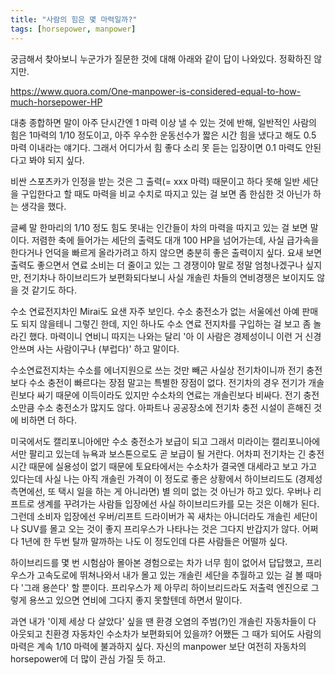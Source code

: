 ```yaml
---
title: "사람의 힘은 몇 마력일까?"
tags: [horsepower, manpower]
---
```


궁금해서 찾아보니 누군가가 질문한 것에 대해 아래와 같이 답이 나와있다. 정확하진 않지만.

https://www.quora.com/One-manpower-is-considered-equal-to-how-much-horsepower-HP

대충 종합하면 말이 아주 단시간엔 1 마력 이상 낼 수 있는 것에 반해, 일반적인 사람의 힘은 1마력의 1/10 정도이고, 아주 우수한 운동선수가 짧은 시간 힘을 냈다고 해도 0.5 마력 이내라는 얘기다. 그래서 어디가서 힘 좋다 소리 못 듣는 입장이면 0.1 마력도 안된다고 봐야 되지 싶다.

비싼 스포츠카가 인정을 받는 것은 그 출력(= xxx 마력) 때문이고 하다 못해 일반 세단을 구입한다고 할 때도 마력을 비교 수치로 따지고 있는 걸 보면 좀 한심한 것 아닌가 하는 생각을 했다. 

글쎼 말 한마리의 1/10 정도 힘도 못내는 인간들이 차의 마력을 따지고 있는 걸 보면 말이다. 저렴한 축에 들어가는 세단의 출력도 대개 100 HP을 넘어가는데, 사실 급가속을 한다거나 언덕을 빠르게 올라가려고 하지 않으면 충분히 좋은 출력이지 싶다. 요새 보면 출력도 좋으면서 연료 소비는 더 줄이고 있는 그 경쟁이야 말로 정말 엄청나겠구나 싶지만, 전기차나 하이브리드가 보편화되다보니 사실 개솔린 차들의 연비경쟁은 보이지도 않을 것 같기도 하다.

수소 연료전지차인 Mirai도 요샌 자주 보인다. 수소 충전소가 없는 서울에선 아예 판매도 되지 않을테니 그렇긴 한데, 지인 하나도 수소 연료 전지차를 구입하는 걸 보고 좀 놀라긴 했다. 마력이니 연비니 따지는 나와는 달리 '아 이 사람은 경제성이니 이런 거 신경 안쓰며 사는 사람이구나 (부럽다)' 하고 말이다. 

수소연료전지차는 수소를 에너지원으로 쓰는 것만 빼곤 사실상 전기차이니까 전기 충전보다 수소 충전이 빠르다는 장점 말고는 특별한 장점이 없다. 전기차의 경우 전기가 개솔린보다 싸기 때문에 이득이라도 있지만 수소차의 연료는 개솔린보다 비싸다. 전기 충전소만큼 수소 충전소가 많지도 않다. 아파트나 공공장소에 전기차 충전 시설이 흔해진 것에 비하면 더 하다. 

미국에서도 캘리포니아에만 수소 충전소가 보급이 되고 그래서 미라이는 캘리포니아에서만 팔리고 있는데 뉴욕과 보스톤으로도 곧 보급이 될 거란다. 어차피 전기차는 긴 충전시간 때문에 실용성이 없기 때문에 토요타에서는 수소차가 결국엔 대세라고 보고 가고 있다는데 사실 나는 아직 개솔린 가격이 이 정도로 좋은 상황에서 하이브리드도 (경제성 측면에선, 또 택시 일을 하는 게 아니라면) 별 의미 없는 것 아닌가 하고 있다. 우버나 리프트로 생계를 꾸려가는 사람들 입장에선 사실 하이브리드카를 모는 것은 이해가 된다. 그런데 소비자 입장에선 우버/리프트 드라이버가 꼭 새차는 아니더라도 개솔린 세단이나 SUV를 몰고 오는 것이 좋지 프리우스가 나타나는 것은 그다지 반갑지가 않다. 어쩌다 1년에 한 두번 탈까 말까하는 나도 이 정도인데 다른 사람들은 어떨까 싶다. 

하이브리드를 몇 번 시험삼아 몰아본 경험으로는 차가 너무 힘이 없어서 답답했고, 프리우스가 고속도로에 뛰쳐나와서 내가 몰고 있는 개솔린 세단을 추월하고 있는 걸 볼 때마다 '그래 용쓴다' 할 뿐이다. 프리우스가 제 아무리 하이브리드라도 저출력 엔진으로 그렇게 용쓰고 있으면 연비에 그다지 좋지 못할텐데 하면서 말이다. 

과연 내가 '이제 세상 다 살았다' 싶을 땐 환경 오염의 주범(?)인 개솔린 자동차들이 다 아웃되고 친환경 자동차인 수소차가 보편화되어 있을까? 어쨌든 그 때가 되어도 사람의 마력은 계속 1/10 마력에 불과하지 싶다. 자신의 manpower 보단 여전히 자동차의 horsepower에 더 많이 관심 가질 듯 하고. 